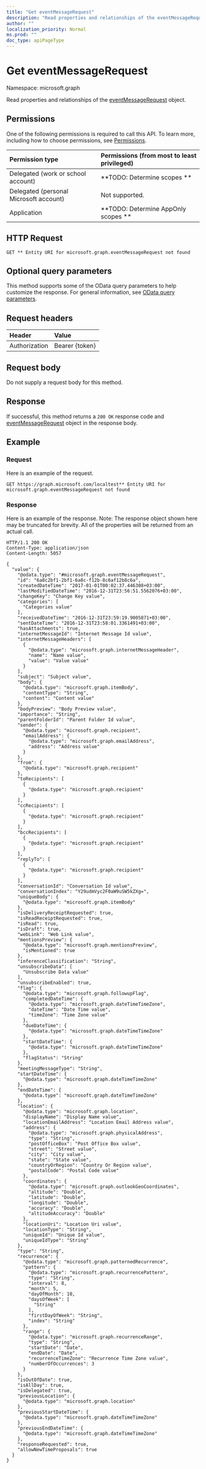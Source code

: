 ```yaml
---
title: "Get eventMessageRequest"
description: "Read properties and relationships of the eventMessageRequest object."
author: ""
localization_priority: Normal
ms.prod: ""
doc_type: apiPageType
---
```


# Get eventMessageRequest

Namespace: microsoft.graph

Read properties and relationships of the [eventMessageRequest](../resources/eventmessagerequest.md) object.

## Permissions
One of the following permissions is required to call this API. To learn more, including how to choose permissions, see [Permissions](/concepts/permissions-reference.md).

|Permission type|Permissions (from most to least privileged)|
|:---|:---|
|Delegated (work or school account)|**TODO: Determine scopes **|
|Delegated (personal Microsoft account)|Not supported.|
|Application|**TODO: Determine AppOnly scopes **|

## HTTP Request
<!-- {
  "blockType": "ignored"
}
-->
``` http
GET ** Entity URI for microsoft.graph.eventMessageRequest not found
```

## Optional query parameters
This method supports some of the OData query parameters to help customize the response. For general information, see [OData query parameters](/graph/query-parameters).

## Request headers
|Header|Value|
|:---|:---|
|Authorization|Bearer {token}|

## Request body
Do not supply a request body for this method.

## Response
If successful, this method returns a `200 OK` response code and [eventMessageRequest](../resources/eventmessagerequest.md) object in the response body.

## Example

### Request
Here is an example of the request.
<!-- {
  "blockType": "request",
  "name": "get_eventmessagerequest"
}
-->
``` http
GET https://graph.microsoft.com/localtest** Entity URI for microsoft.graph.eventMessageRequest not found
```

### Response
Here is an example of the response. Note: The response object shown here may be truncated for brevity. All of the properties will be returned from an actual call.
<!-- {
  "blockType": "response",
  "truncated": true,
  "@odata.type": "microsoft.graph.eventMessageRequest"
}
-->
``` http
HTTP/1.1 200 OK
Content-Type: application/json
Content-Length: 5057

{
  "value": {
    "@odata.type": "#microsoft.graph.eventMessageRequest",
    "id": "6a8c2bf1-2bf1-6a8c-f12b-8c6af12b8c6a",
    "createdDateTime": "2017-01-01T00:02:37.446308+03:00",
    "lastModifiedDateTime": "2016-12-31T23:56:51.5562076+03:00",
    "changeKey": "Change Key value",
    "categories": [
      "Categories value"
    ],
    "receivedDateTime": "2016-12-31T23:59:19.9005871+03:00",
    "sentDateTime": "2016-12-31T23:58:01.3361491+03:00",
    "hasAttachments": true,
    "internetMessageId": "Internet Message Id value",
    "internetMessageHeaders": [
      {
        "@odata.type": "microsoft.graph.internetMessageHeader",
        "name": "Name value",
        "value": "Value value"
      }
    ],
    "subject": "Subject value",
    "body": {
      "@odata.type": "microsoft.graph.itemBody",
      "contentType": "String",
      "content": "Content value"
    },
    "bodyPreview": "Body Preview value",
    "importance": "String",
    "parentFolderId": "Parent Folder Id value",
    "sender": {
      "@odata.type": "microsoft.graph.recipient",
      "emailAddress": {
        "@odata.type": "microsoft.graph.emailAddress",
        "address": "Address value"
      }
    },
    "from": {
      "@odata.type": "microsoft.graph.recipient"
    },
    "toRecipients": [
      {
        "@odata.type": "microsoft.graph.recipient"
      }
    ],
    "ccRecipients": [
      {
        "@odata.type": "microsoft.graph.recipient"
      }
    ],
    "bccRecipients": [
      {
        "@odata.type": "microsoft.graph.recipient"
      }
    ],
    "replyTo": [
      {
        "@odata.type": "microsoft.graph.recipient"
      }
    ],
    "conversationId": "Conversation Id value",
    "conversationIndex": "Y29udmVyc2F0aW9uSW5kZXg=",
    "uniqueBody": {
      "@odata.type": "microsoft.graph.itemBody"
    },
    "isDeliveryReceiptRequested": true,
    "isReadReceiptRequested": true,
    "isRead": true,
    "isDraft": true,
    "webLink": "Web Link value",
    "mentionsPreview": {
      "@odata.type": "microsoft.graph.mentionsPreview",
      "isMentioned": true
    },
    "inferenceClassification": "String",
    "unsubscribeData": [
      "Unsubscribe Data value"
    ],
    "unsubscribeEnabled": true,
    "flag": {
      "@odata.type": "microsoft.graph.followupFlag",
      "completedDateTime": {
        "@odata.type": "microsoft.graph.dateTimeTimeZone",
        "dateTime": "Date Time value",
        "timeZone": "Time Zone value"
      },
      "dueDateTime": {
        "@odata.type": "microsoft.graph.dateTimeTimeZone"
      },
      "startDateTime": {
        "@odata.type": "microsoft.graph.dateTimeTimeZone"
      },
      "flagStatus": "String"
    },
    "meetingMessageType": "String",
    "startDateTime": {
      "@odata.type": "microsoft.graph.dateTimeTimeZone"
    },
    "endDateTime": {
      "@odata.type": "microsoft.graph.dateTimeTimeZone"
    },
    "location": {
      "@odata.type": "microsoft.graph.location",
      "displayName": "Display Name value",
      "locationEmailAddress": "Location Email Address value",
      "address": {
        "@odata.type": "microsoft.graph.physicalAddress",
        "type": "String",
        "postOfficeBox": "Post Office Box value",
        "street": "Street value",
        "city": "City value",
        "state": "State value",
        "countryOrRegion": "Country Or Region value",
        "postalCode": "Postal Code value"
      },
      "coordinates": {
        "@odata.type": "microsoft.graph.outlookGeoCoordinates",
        "altitude": "Double",
        "latitude": "Double",
        "longitude": "Double",
        "accuracy": "Double",
        "altitudeAccuracy": "Double"
      },
      "locationUri": "Location Uri value",
      "locationType": "String",
      "uniqueId": "Unique Id value",
      "uniqueIdType": "String"
    },
    "type": "String",
    "recurrence": {
      "@odata.type": "microsoft.graph.patternedRecurrence",
      "pattern": {
        "@odata.type": "microsoft.graph.recurrencePattern",
        "type": "String",
        "interval": 8,
        "month": 5,
        "dayOfMonth": 10,
        "daysOfWeek": [
          "String"
        ],
        "firstDayOfWeek": "String",
        "index": "String"
      },
      "range": {
        "@odata.type": "microsoft.graph.recurrenceRange",
        "type": "String",
        "startDate": "Date",
        "endDate": "Date",
        "recurrenceTimeZone": "Recurrence Time Zone value",
        "numberOfOccurrences": 3
      }
    },
    "isOutOfDate": true,
    "isAllDay": true,
    "isDelegated": true,
    "previousLocation": {
      "@odata.type": "microsoft.graph.location"
    },
    "previousStartDateTime": {
      "@odata.type": "microsoft.graph.dateTimeTimeZone"
    },
    "previousEndDateTime": {
      "@odata.type": "microsoft.graph.dateTimeTimeZone"
    },
    "responseRequested": true,
    "allowNewTimeProposals": true
  }
}
```


